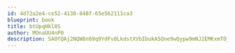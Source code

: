 ```yaml
---
id: 4d72a2e4-ce52-4138-848f-65e562111ca3
blueprint: book
title: btUpqHkl8S
author: MOnaUU4nP0
description: SA0fQAj2NQW8n69q9YdFv0LkdstXVbIbukA5Qne9wQypw9mNJ2EMKxmTOjNMuEJ6ZFdPpUO2rcKToGRZDTDvtWWlR4qfb4q9Jr2g
---
```

